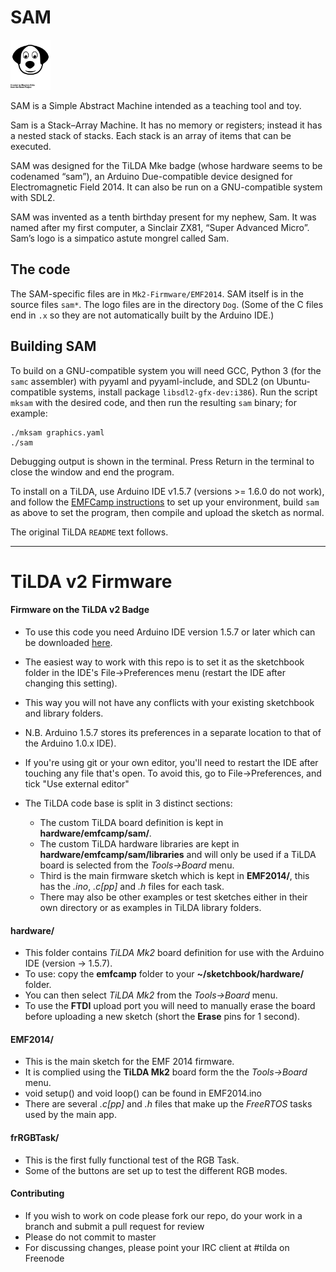 # SAM

<img src="EMF2014/Dog/noun_Dog_79221.svg" width=64 alt="logo">

SAM is a Simple Abstract Machine intended as a teaching tool and toy.

Sam is a Stack–Array Machine. It has no memory or registers; instead it has
a nested stack of stacks. Each stack is an array of items that can be
executed.

SAM was designed for the TiLDA Mke badge (whose hardware seems to be
codenamed “sam”), an Arduino Due-compatible device designed for
Electromagnetic Field 2014. It can also be run on a GNU-compatible system
with SDL2.

SAM was invented as a tenth birthday present for my nephew, Sam. It was
named after my first computer, a Sinclair ZX81, “Super Advanced Micro”.
Sam’s logo is a simpatico astute mongrel called Sam.


## The code

The SAM-specific files are in `Mk2-Firmware/EMF2014`. SAM itself is in the
source files `sam*`. The logo files are in the directory `Dog`. (Some of the
C files end in `.x` so they are not automatically built by the Arduino IDE.)


## Building SAM

To build on a GNU-compatible system you will need GCC, Python 3 (for the
`samc` assembler) with pyyaml and pyyaml-include, and SDL2 (on
Ubuntu-compatible systems, install package `libsdl2-gfx-dev:i386`). Run the
script `mksam` with the desired code, and then run the resulting `sam`
binary; for example:

```
./mksam graphics.yaml
./sam
```

Debugging output is shown in the terminal. Press Return in the terminal to
close the window and end the program.

To install on a TiLDA, use Arduino IDE v1.5.7 (versions >= 1.6.0 do not
work), and follow the [EMFCamp
instructions](https://wiki-archive.emfcamp.org/2014/w/index.php/TiLDA_MKe#Set_up_your_environment)
to set up your environment, build `sam` as above to set the program, then
compile and upload the sketch as normal.

The original TiLDA `README` text follows.

---

TiLDA v2 Firmware
=================

#### Firmware on the TiLDA v2 Badge
* To use this code you need Arduino IDE version 1.5.7 or later which can be
  downloaded [here](http://arduino.cc/en/Main/Software#toc3).
* The easiest way to work with this repo is to set it as the sketchbook
  folder in the IDE's File->Preferences menu (restart the IDE after changing
  this setting).
* This way you will not have any conflicts with your existing sketchbook and
  library folders.
* N.B. Arduino 1.5.7 stores its preferences in a separate location to that
  of the Arduino 1.0.x IDE).
* If you're using git or your own editor, you'll need to restart the IDE
  after touching any file that's open. To avoid this, go to
  File->Preferences, and tick "Use external editor"


* The TiLDA code base is split in 3 distinct sections:
  * The custom TiLDA board definition is kept in **hardware/emfcamp/sam/**.
  * The custom TiLDA hardware libraries are kept in
    **hardware/emfcamp/sam/libraries** and will only be used if a TiLDA
    board is selected from the _Tools->Board_ menu.
  * Third is the main firmware sketch which is kept in **EMF2014/**, this
    has the _.ino_, _.c[pp]_ and _.h_ files for each task.
  * There may also be other examples or test sketches either in their own
    directory or as examples in TiLDA library folders.


#### hardware/
* This folder contains _TiLDA Mk2_ board definition for use with the Arduino
  IDE (version -> 1.5.7).
* To use: copy the **emfcamp** folder to your **~/sketchbook/hardware/**
  folder.
* You can then select _TiLDA Mk2_ from the _Tools->Board_ menu.
* To use the **FTDI** upload port you will need to manually erase the board
  before uploading a new sketch (short the **Erase** pins for 1 second).

#### EMF2014/
* This is the main sketch for the EMF 2014 firmware.
* It is complied using the **TiLDA Mk2** board form the the _Tools->Board_
  menu.
* void setup() and void loop() can be found in EMF2014.ino
* There are several _.c[pp]_ and _.h_ files that make up the _FreeRTOS_
  tasks used by the main app.


#### frRGBTask/
* This is the first fully functional test of the RGB Task.
* Some of the buttons are set up to test the different RGB modes.


#### Contributing
* If you wish to work on code please fork our repo, do your work in a branch
  and submit a pull request for review
* Please do not commit to master
* For discussing changes, please point your IRC client at #tilda on Freenode
